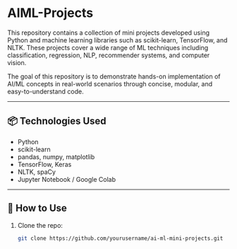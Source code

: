 # AIML-Projects

This repository contains a collection of mini projects developed using Python and machine learning libraries such as scikit-learn, TensorFlow, and NLTK. These projects cover a wide range of ML techniques including classification, regression, NLP, recommender systems, and computer vision.

The goal of this repository is to demonstrate hands-on implementation of AI/ML concepts in real-world scenarios through concise, modular, and easy-to-understand code.


---

## 📦 Technologies Used

- Python
- scikit-learn
- pandas, numpy, matplotlib
- TensorFlow, Keras
- NLTK, spaCy
- Jupyter Notebook / Google Colab

---

## 📌 How to Use

1. Clone the repo:
   ```bash
   git clone https://github.com/yourusername/ai-ml-mini-projects.git

